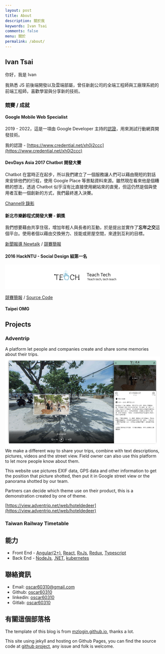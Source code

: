 ```yaml
---
layout: post
title: About
description: 關於我
keywords: Ivan Tsai
comments: false
menu: 關於
permalink: /about/
---
```


## Ivan Tsai

你好，我是 Ivan

我熟悉 JS 前後端開發以及雲端部屬，曾任新創公司的全端⼯程師與⼯廠理系統的前端⼯程師，喜歡學習與分享新的技術。

### 競賽 / 成就

#### Google Mobile Web Specialist

2019 - 2022，這是一項由 Google Developer 主持的[認證](https://developers.google.com/training/certification/mobile-web-specialist/)，用來測試行動網頁開發技術。

我的認證 - [https://www.credential.net/xh0j2ccc](https://www.credential.net/xh0j2ccc)

#### DevDays Asia 2017 Chatbot 開發大賽

Chatbot 在當時正在起步，所以我們建立了一個服務讓人們可以藉由簡短的對話來安排他們的行程，使用 Google Place 等景點資料來源。雖然現在看來他是個糟糕的想法，透過 Chatbot 似乎沒有比直接使用網站來的直覺，但這仍然是個與使用者互動一個創新的方式，我們最終進入決賽。

[Channel9 錄影](https://channel9.msdn.com/Events/OpenSourceTW/DevDays-Asia-2017/AIContest2017)

#### 新北市樂齡程式開發大賽 - 銅獎

我們想要藉由共享住宿，增加年輕人與長者的互動，於是提出並實作了**忘年之交**這個平台。使用者個以藉由交換勞力、技能或房屋空間，來達到互利的目標。

[新聞報導 Newtalk](https://newtalk.tw/news/view/2017-10-21/101204) / [競賽簡報](https://www.dropbox.com/s/0d9vcmybgi8z6te/15_%E6%96%B0%E5%8C%97%E6%A8%82%E9%BD%A1%E5%A4%A7%E8%B3%BD_%E7%B0%A1%E5%A0%B1.pptx?dl=1)

#### 2016 HackNTU - Social Design 組第一名

![hackntu](/images/about/hackntu.svg)

[競賽簡報](https://www.dropbox.com/s/p17akxr8eeqid05/13_%E5%8F%B0%E5%A4%A7%E9%BB%91%E5%85%8B%E6%9D%BE_%E7%B0%A1%E5%A0%B1.pptx?dl=1) / [Source Code](https://github.com/oscar60310/hackntu)

#### Taipei OMG

## Projects

### Adventrip

A platform let people and companies create and share some memories about their trips.
![adventrip](/images/about/adventrip.png)
We make a different way to share your trips, combine with text descriptions, pictures, videos and the street view. Field owner can also use this platform to let more people know about them.

This website use pictures EXIF data, GPS data and other information to get the position that picture shotted, then put it in Google street view or the panorama shotted by our team.

Partners can decide which theme use on their product, this is a demonstration created by one of theme.

[https://view.adventrip.net/web/hoteldedeer](https://view.adventrip.net/web/hoteldedeer)

### Taiwan Railway Timetable

## 能力

- Front End - [Angular(2+)](https://angular.io),
  [React](https://reactjs.org),
  [RxJs](https://rxjs-dev.firebaseapp.com/),
  [Redux](https://chentsulin.github.io/redux/index.html),
  [Typescript](https://typescriptlang.org/docs/home.html)
- Back End - [NodeJs](https://nodejs.org/en/),
  [.NET](https://docs.microsoft.com/en-us/dotnet/),
  [kubernetes](https://kubernetes.io/)

## 聯絡資訊

- Email: [oscar60310@gmail.com](mailto:oscar60310@gmail.com)
- Github: [oscar60310](https://github.com/oscar60310)
- linkedin: [oscar60310](https://www.linkedin.com/in/oscar60310/)
- Gitlab: [oscar60310](https://gitlab.com/oscar60310)

## 有關這個部落格

The template of this blog is from [mzlogin.github.io](https://github.com/mzlogin/mzlogin.github.io), thanks a lot.

This site using jekyll and hosting on Github Pages, you can find the source code at [github project](https://github.com/oscar60310/blog), any issue and folk is welcome.
